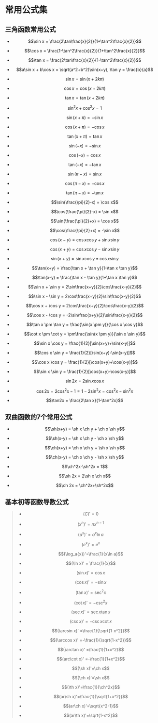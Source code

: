 # 常用公式集

## 三角函数常用公式

- $$\sin x = \frac{2\tan\frac{x}{2}}{1+\tan^2\frac{x}{2}}$$

- $$\cos x = \frac{1-\tan^2\frac{x}{2}}{1+\tan^2\frac{x}{2}}$$

- $$\tan x = \frac{2\tan\frac{x}{2}}{1-\tan^2\frac{x}{2}}$$

- $$a\sin x + b\cos x = \sqrt{a^2+b^2}\sin(x+y), \tan y = \frac{b}{a}$$

- $$\sin x = \sin(x+2k\pi)$$

- $$\cos x = \cos(x+2k\pi)$$

- $$\tan x = \tan(x+2k\pi)$$

- $$\sin^2 x + \cos^2 x = 1$$

- $$\sin(x+\pi) = -\sin x$$

- $$\cos(x+\pi) = -\cos x$$

- $$\tan(x+\pi) = \tan x$$

- $$\sin(-x) = -\sin x$$

- $$\cos(-x) = \cos x$$

- $$\tan(-x) = -\tan x$$

- $$\sin(\pi-x) = \sin x$$

- $$\cos(\pi-x) = -\cos x$$

- $$\tan(\pi-x) = -\tan x$$

- $$\sin(\frac{\pi}{2}-x) = \cos x$$

- $$\cos(\frac{\pi}{2}-x) = \sin x$$

- $$\sin(\frac{\pi}{2}+x) = \cos x$$

- $$\cos(\frac{\pi}{2}+x) = -\sin x$$

- $$\cos(x-y) = \cos x \cos y + \sin x \sin y$$

- $$\cos(x+y) = \cos x \cos y - \sin x \sin y$$

- $$\sin(x+y) = \sin x \cos y \pm \cos x \sin y$$

- $$\tan(x+y) = \frac{\tan x + \tan y}{1-\tan x \tan y}$$

- $$\tan(x-y) = \frac{\tan x - \tan y}{1+\tan x \tan y}$$

- $$\sin x + \sin y = 2\sin\frac{x+y}{2}\cos\frac{x-y}{2}$$

- $$\sin x - \sin y = 2\cos\frac{x+y}{2}\sin\frac{x-y}{2}$$

- $$\cos x + \cos y = 2\cos\frac{x+y}{2}\cos\frac{x-y}{2}$$

- $$\cos x - \cos y = -2\sin\frac{x+y}{2}\sin\frac{x-y}{2}$$

- $$\tan x \pm \tan y = \frac{\sin(x \pm y)}{\cos x \cos y}$$

- $$\cot x \pm \cot y = \pm\frac{\sin(x \pm y)}{\sin x \sin y}$$

- $$\sin x \cos y = \frac{1}{2}[\sin(x+y)+\sin(x-y)]$$

- $$\cos x \sin y = \frac{1}{2}[\sin(x+y)-\sin(x-y)]$$

- $$\cos x \cos y = \frac{1}{2}[\cos(x+y)+\cos(x-y)]$$

- $$\sin x \sin y = \frac{1}{2}[\cos(x+y)-\cos(x-y)]$$

- $$\sin2x = 2\sin x\cos x$$

- $$\cos2x = 2\cos^2x-1 = 1-2\sin^2x = \cos^2x-\sin^2x$$

- $$\tan2x = \frac{2\tan x}{1-\tan^2x}$$

## 双曲函数的7个常用公式

- $$\sh(x+y) = \sh x \ch y + \ch x \sh y$$

- $$\sh(x-y) = \sh x \ch y - \ch x \sh y$$

- $$\ch(x+y) = \ch x \ch y + \sh x \sh y$$

- $$\ch(x-y) = \ch x \ch y - \sh x \sh y$$

- $$\ch^2x-\sh^2x = 1$$

- $$\sh 2x = 2\sh x \ch x$$

- $$\ch 2x = \ch^2x+\sh^2x$$

## 基本初等函数导数公式

> - $$(C)'=0$$
>
> - $$(x^n)'=nx^{n-1}$$
>
> - $$(a^x)'=a^x\ln a$$
>
> - $$(e^x)'=e^x$$
>
> - $$(\log_a{x})'=\frac{1}{x\ln a}$$
>
> - $$(\ln x)' = \frac{1}{x}$$
>
> - $$(\sin x)'=\cos x$$
>
> - $$(\cos x)'=-\sin x$$
>
> - $$(\tan x)'=\sec^2 x$$
>
> - $$(\cot x)'=-\csc^2 x$$
>
> - $$(\sec x)'=\sec x\tan x$$
>
> - $$(\csc x)'=-\csc x\cot x$$
>
> - $$(\arcsin x)' =\frac{1}{\sqrt{1-x^2}}$$
>
> - $$(\arccos x)' =-\frac{1}{\sqrt{1-x^2}}$$
>
> - $$(\arctan x)' =\frac{1}{1+x^2}$$
>
> - $$(arc\cot x)' =-\frac{1}{1+x^2}$$
>
> - $$(\sh x)'=\ch x$$
>
> - $$(\ch x)'=\sh x$$
>
> - $$(\th x)'=\frac{1}{\ch^2x}$$
>
> - $$(ar\sh x)'=\frac{1}{\sqrt{1+x^2}}$$
>
> - $$(ar\ch x)'=\sqrt{x^2-1}$$
>
> - $$(ar\th x)'=\sqrt{1-x^2}$$